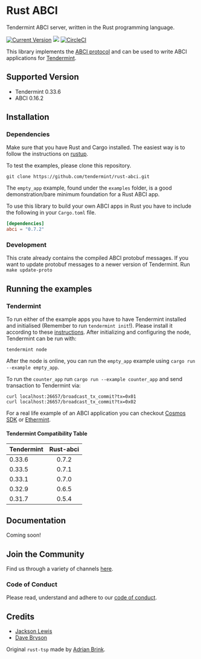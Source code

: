 # Rust ABCI

Tendermint ABCI server, written in the Rust programming language.

[![Current Version](https://meritbadge.herokuapp.com/abci)](https://crates.io/crates/abci)
[![](https://tokei.rs/b1/github/tendermint/rust-abci)](https://github.com/tendermint/rust-abci)
[![CircleCI](https://circleci.com/gh/tendermint/rust-abci/tree/master.svg?style=shield)](https://circleci.com/gh/tendermint/rust-abci/tree/master)

This library implements the [ABCI
protocol](https://tendermint.com/docs/spec/abci/) and can be used to write ABCI
applications for [Tendermint](https://github.com/tendermint/tendermint/).

## Supported Version

- Tendermint 0.33.6
- ABCI 0.16.2

## Installation

### Dependencies

Make sure that you have Rust and Cargo installed. The easiest way is to follow the instructions on [rustup](https://rustup.rs/).

To test the examples, please clone this repository.

```
git clone https://github.com/tendermint/rust-abci.git
```

The `empty_app` example, found under the `examples` folder, is a good demonstration/bare minimum foundation for a Rust ABCI app.

To use this library to build your own ABCI apps in Rust you have to include the following in your `Cargo.toml` file.

```toml
[dependencies]
abci = "0.7.2"
```

### Development

This crate already contains the compiled ABCI protobuf messages. If you want to update protobuf messages to a newer version of Tendermint. Run `make update-proto`

## Running the examples

### Tendermint

To run either of the example apps you have to have Tendermint installed and initialised (Remember to run `tendermint init`!). Please install it according to these [instructions](https://docs.tendermint.com/master/introduction/install.html). After initializing and configuring the node, Tendermint can be run with:

```
tendermint node
```

After the node is online, you can run the `empty_app` example using `cargo run --example empty_app`.

To run the `counter_app` run `cargo run --example counter_app` and send transaction to Tendermint via:

```
curl localhost:26657/broadcast_tx_commit?tx=0x01
curl localhost:26657/broadcast_tx_commit?tx=0x02
```

For a real life example of an ABCI application you can checkout [Cosmos SDK](https://github.com/cosmos/cosmos-sdk) or [Ethermint](https://github.com/cosmos/ethermint).

#### Tendermint Compatibility Table

| Tendermint | Rust-abci |
| ---------- | :-------: |
| 0.33.6     |   0.7.2   |
| 0.33.5     |   0.7.1   |
| 0.33.1     |   0.7.0   |
| 0.32.9     |   0.6.5   |
| 0.31.7     |   0.5.4   |

## Documentation

Coming soon!

## Join the Community

Find us through a variety of channels [here](https://cosmos.network/community).

### Code of Conduct

Please read, understand and adhere to our [code of conduct](./CODE_OF_CONDUCT.md).

## Credits

- [Jackson Lewis](https://github.com/InquisitivePenguin)
- [Dave Bryson](https://github.com/davebryson)

Original `rust-tsp` made by [Adrian Brink](https://github.com/adrianbrink).
